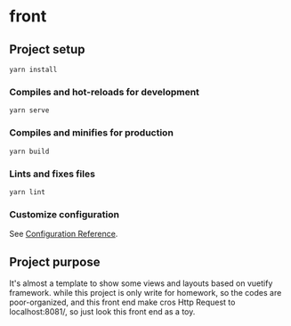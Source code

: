 # front

## Project setup
```
yarn install
```

### Compiles and hot-reloads for development
```
yarn serve
```

### Compiles and minifies for production
```
yarn build
```

### Lints and fixes files
```
yarn lint
```

### Customize configuration
See [Configuration Reference](https://cli.vuejs.org/config/).

## Project purpose

It's almost a template to show some views and layouts based on vuetify framework. while this
project is only write for homework, so the codes are poor-organized, and this front end make cros 
Http Request to localhost:8081/, so just look this front end as a toy.
